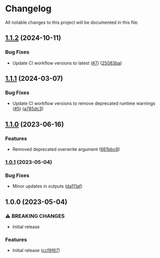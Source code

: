# Changelog

All notable changes to this project will be documented in this file.

## [1.1.2](https://github.com/terraform-aws-modules/terraform-aws-ssm-parameter/compare/v1.1.1...v1.1.2) (2024-10-11)


### Bug Fixes

* Update CI workflow versions to latest ([#7](https://github.com/terraform-aws-modules/terraform-aws-ssm-parameter/issues/7)) ([25083ba](https://github.com/terraform-aws-modules/terraform-aws-ssm-parameter/commit/25083ba701549cfe4eb0d57c3fa659fb381f53ac))

## [1.1.1](https://github.com/terraform-aws-modules/terraform-aws-ssm-parameter/compare/v1.1.0...v1.1.1) (2024-03-07)


### Bug Fixes

* Update CI workflow versions to remove deprecated runtime warnings ([#5](https://github.com/terraform-aws-modules/terraform-aws-ssm-parameter/issues/5)) ([a785dc3](https://github.com/terraform-aws-modules/terraform-aws-ssm-parameter/commit/a785dc334790ff6dea0d0c3f44ce32cfcf4e14cb))

## [1.1.0](https://github.com/terraform-aws-modules/terraform-aws-ssm-parameter/compare/v1.0.1...v1.1.0) (2023-06-16)


### Features

* Removed deprecated overwrite argument ([661bbc6](https://github.com/terraform-aws-modules/terraform-aws-ssm-parameter/commit/661bbc6c37e2eb594da2a9d32b71279b1654ac9e))

### [1.0.1](https://github.com/terraform-aws-modules/terraform-aws-ssm-parameter/compare/v1.0.0...v1.0.1) (2023-05-04)


### Bug Fixes

* Minor updates in outputs ([da111af](https://github.com/terraform-aws-modules/terraform-aws-ssm-parameter/commit/da111af2451c2b1dcefa44f1b0d185cb18ef5ee8))

## 1.0.0 (2023-05-04)


### ⚠ BREAKING CHANGES

* Initial release

### Features

* Initial release ([ccf8f67](https://github.com/terraform-aws-modules/terraform-aws-ssm-parameter/commit/ccf8f673f26c908fefb8f636460e00d00ba92215))
